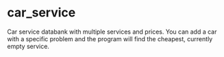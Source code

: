 # car_service
Car service databank with multiple services and prices. You can add a car with a specific problem and the program will find the cheapest, currently empty service.
